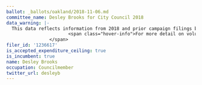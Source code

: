 ```yaml
---
ballot: _ballots/oakland/2018-11-06.md
committee_name: Desley Brooks for City Council 2018
data_warning: |-
  This data reflects information from 2018 and prior campaign filings because the candidate is using the same campaign account for multiple elections. Therefore contribution and experditure calculations may include money raised for or spent on prior elections. <span class="hover-info-container"><img src="/odca-jekyll/assets/images/icon_more_info.png" alt="Question mark in a circle">
                       <span class="hover-info">For more detail on voluntary spending limits, see the <a href="/odca-jekyll/faq">FAQ article</a>.</span>
                </span>
filer_id: '1236617'
is_accepted_expenditure_ceiling: true
is_incumbent: true
name: Desley Brooks
occupation: Councilmember
twitter_url: desleyb
---
```

